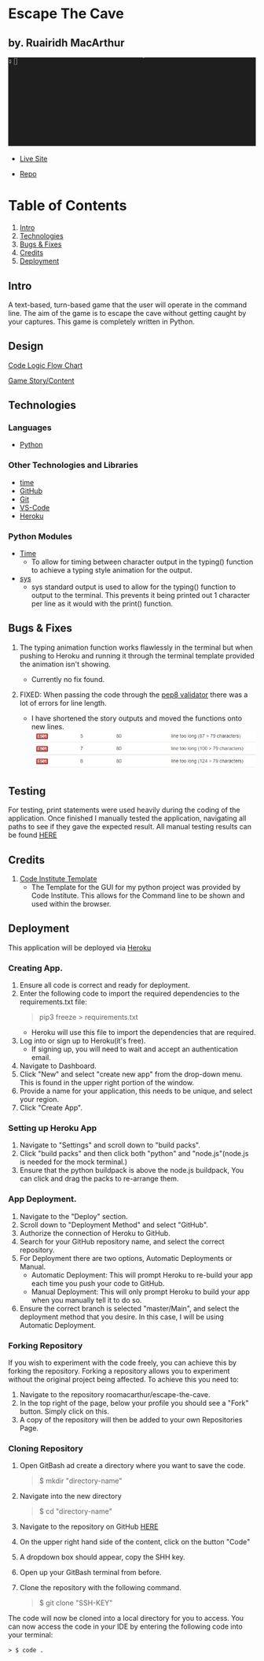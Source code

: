 # Escape The Cave
## by. Ruairidh MacArthur

![Escape the Cave live example](assets/images/example1.gif)

- [Live Site](https://escape-the-cave.herokuapp.com/)

- [Repo](https://github.com/roomacarthur/escape-the-cave)

# Table of Contents
1. [Intro](#intro)
2. [Technologies](#technologies)
3. [Bugs & Fixes](#bugs--fixes)
4. [Credits](#credits)
5. [Deployment](#deployment)



## Intro

A text-based, turn-based game that the user will operate in the command line. The aim of the game is to escape the cave without getting caught by your captures. This game is completely written in Python.

## Design

[Code Logic Flow Chart](assets/flowchart.pdf)

[Game Story/Content](https://docs.google.com/document/d/1gkMlBvm8pnAvG1E_excuL2s7OM48bxCQQx1XOgrXz50/edit?usp=sharing)


## Technologies

### Languages

- [Python](https://en.wikipedia.org/wiki/Python_(programming_language))

### Other Technologies and Libraries 

- [time](https://docs.python.org/3/library/time.html)
- [GitHub](https://github.com/)
- [Git](https://gitforwindows.org/)
- [VS-Code](https://code.visualstudio.com/)
- [Heroku](https://heroku.com)

### Python Modules

- [Time](https://docs.python.org/3/library/time.html)
    - To allow for timing between character output in the typing() function to achieve a typing style animation for the output.
- [sys](https://docs.python.org/3/library/sys.html)
    - sys standard output is used to allow for the typing() function to output to the terminal. This prevents it being printed out 1 character per line as it would with the print() function.

## Bugs & Fixes

1. The typing animation function works flawlessly in the terminal but when pushing to Heroku and running it through the terminal template provided the animation isn't showing. 
    - Currently no fix found.
    
2. FIXED: When passing the code through the [pep8 validator](https://pep8online.com) there was a lot of errors for line length.
    - I have shortened the story outputs and moved the functions onto new lines.
    ![Pep8 line error](assets/images/pep8-line-error.png)

## Testing

For testing, print statements were used heavily during the coding of the application. 
Once finished I manually tested the application, navigating all paths to see if they gave the expected result.
All manual testing results can be found [HERE](https://docs.google.com/spreadsheets/d/1a76gGDzSrekAAO0boTX2rMBjeMiLd7eRQbkZOI7SfSQ/edit?usp=sharing)

## Credits

1. [Code Institute Template](https://github.com/Code-Institute-Org/python-essentials-template)
    - The Template for the GUI for my python project was provided by Code Institute. This allows for the Command line to be shown and used within the browser.

## Deployment

This application will be deployed via [Heroku](https://heroku.com)

### Creating App.

1. Ensure all code is correct and ready for deployment. 
2. Enter the following code to import the required dependencies to the requirements.txt file:
    > pip3 freeze > requirements.txt
    - Heroku will use this file to import the dependencies that are required.
3. Log into or sign up to Heroku(it's free).
    - If signing up, you will need to wait and accept an authentication email.
4. Navigate to Dashboard. 
5. Click "New" and select "create new app" from the drop-down menu. This is found in the upper right portion of the window. 
6. Provide a name for your application, this needs to be unique, and select your region.
7. Click "Create App".

### Setting up Heroku App

1. Navigate to "Settings" and scroll down to "build packs".
2. Click "build packs" and then click both "python" and "node.js"(node.js is needed for the mock terminal.)
3. Ensure that the python buildpack is above the node.js buildpack, You can click and drag the packs to re-arrange them.

### App Deployment.

1. Navigate to the "Deploy" section.
2. Scroll down to "Deployment Method" and select "GitHub".
3. Authorize the connection of Heroku to GitHub.
4. Search for your GitHub repository name, and select the correct repository.
5. For Deployment there are two options, Automatic Deployments or Manual.
    - Automatic Deployment: This will prompt Heroku to re-build your app each time you push your code to GitHub.
    - Manual Deployment: This will only prompt Heroku to build your app when you manually tell it to do so. 
6. Ensure the correct branch is selected "master/Main", and select the deployment method that you desire. In this case, I will be using Automatic Deployment.

### Forking Repository

If you wish to experiment with the code freely, you can achieve this by forking the repository. Forking a repository allows you to experiment without the original project being affected. To achieve this you need to:

1. Navigate to the repository roomacarthur/escape-the-cave.
2. In the top right of the page, below your profile you should see a "Fork" button. Simply click on this.
3. A copy of the repository will then be added to your own Repositories Page.

### Cloning Repository

1. Open GitBash ad create a directory where you want to save the code.
    
    > $ mkdir "directory-name"
2. Navigate into the new directory
    
    > $ cd "directory-name"
3. Navigate to the repository on GitHub [HERE](github.com/roomacarthur/escape-the-cave)
4. On the upper right hand side of the content, click on the button "Code"
5. A dropdown box should appear, copy the SHH key.
6. Open up your GitBash terminal from before. 
7. Clone the repository with the following command.
    
    > $ git clone "SSH-KEY"

The code will now be cloned into a local directory for you to access. You can now access the code in your IDE by entering the following code into your terminal:
    
    > $ code .

